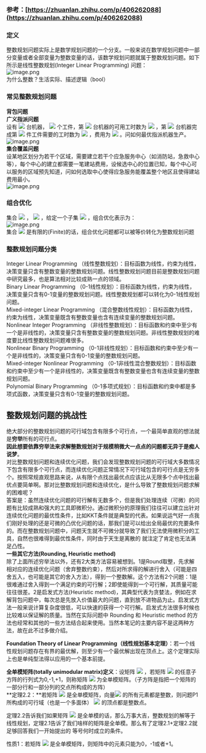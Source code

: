 <a name="EAimI"></a>
### 参考：[https://zhuanlan.zhihu.com/p/406262088](https://zhuanlan.zhihu.com/p/406262088)
<a name="hc1gy"></a>
### 定义
整数规划问题实际上是数学规划问题的一个分支。一般来说在数学规划问题中一部分变量或者全部变量为整数变量的话，该数学规划问题就属于整数规划问题。如下所示是线性整数规划(Integer Linear Programming) 问题：<br />![image.png](https://cdn.nlark.com/yuque/0/2022/png/25902650/1650676693109-6ad939d5-decb-4296-a532-0bcd666c5132.png#clientId=u3113b6ce-6315-4&crop=0&crop=0&crop=1&crop=1&from=paste&height=173&id=u559fb9ee&margin=%5Bobject%20Object%5D&name=image.png&originHeight=260&originWidth=309&originalType=binary&ratio=1&rotation=0&showTitle=false&size=10386&status=done&style=none&taskId=u18c4bb36-bf85-411b-a95f-3e5f82695ce&title=&width=206)<br />为什么整数？生活实际、描述逻辑（bool）
<a name="HX5gH"></a>
### 常见整数规划问题
**背包问题**<br />**广义指派问题**<br />设有 ![](https://cdn.nlark.com/yuque/0/2022/svg/25902650/1650676933630-0c30ddda-8f17-4908-a563-086ab160ef83.svg#clientId=u3113b6ce-6315-4&crop=0&crop=0&crop=1&crop=1&from=paste&id=u3b283860&margin=%5Bobject%20Object%5D&originHeight=15&originWidth=18&originalType=url&ratio=1&rotation=0&showTitle=false&status=done&style=none&taskId=ud5cd23d8-8833-4b85-807a-06e6b2d7f5e&title=) 台机器， ![](https://cdn.nlark.com/yuque/0/2022/svg/25902650/1650676933683-b6550930-5a86-4ff6-ba11-ee32c6de7b33.svg#clientId=u3113b6ce-6315-4&crop=0&crop=0&crop=1&crop=1&from=paste&id=u8655b97d&margin=%5Bobject%20Object%5D&originHeight=15&originWidth=13&originalType=url&ratio=1&rotation=0&showTitle=false&status=done&style=none&taskId=u1967ca11-0b74-477d-bdcf-1006d5a5f8d&title=) 个工件，第 ![](https://cdn.nlark.com/yuque/0/2022/svg/25902650/1650676933640-7d379f0c-7e15-4fce-8364-28f63b9b5b71.svg#clientId=u3113b6ce-6315-4&crop=0&crop=0&crop=1&crop=1&from=paste&id=ufede5763&margin=%5Bobject%20Object%5D&originHeight=20&originWidth=7&originalType=url&ratio=1&rotation=0&showTitle=false&status=done&style=none&taskId=ua7f9de0b-48ca-4c8a-a43f-4f54c93fcf6&title=) 台机器的可用工时数为 ![](https://cdn.nlark.com/yuque/0/2022/svg/25902650/1650676933686-fff2a5d0-46f0-4200-a272-90a38571a851.svg#clientId=u3113b6ce-6315-4&crop=0&crop=0&crop=1&crop=1&from=paste&id=u41f19aba&margin=%5Bobject%20Object%5D&originHeight=23&originWidth=16&originalType=url&ratio=1&rotation=0&showTitle=false&status=done&style=none&taskId=u892eb6dd-288b-445a-b29e-e939942a340&title=) ，第 ![](https://cdn.nlark.com/yuque/0/2022/svg/25902650/1650676933644-bf429ec6-b4b8-4650-af77-dce4f610f2b1.svg#clientId=u3113b6ce-6315-4&crop=0&crop=0&crop=1&crop=1&from=paste&id=u49cdd6f9&margin=%5Bobject%20Object%5D&originHeight=20&originWidth=7&originalType=url&ratio=1&rotation=0&showTitle=false&status=done&style=none&taskId=u7e394482-b2e0-42f7-a3cc-ff63cd46542&title=) 台机器完成第 ![](https://cdn.nlark.com/yuque/0/2022/svg/25902650/1650676934002-039403b0-22fd-471d-ab94-394e07e7ede0.svg#clientId=u3113b6ce-6315-4&crop=0&crop=0&crop=1&crop=1&from=paste&id=u3e83ea52&margin=%5Bobject%20Object%5D&originHeight=23&originWidth=9&originalType=url&ratio=1&rotation=0&showTitle=false&status=done&style=none&taskId=u4d8b6878-af87-4964-a362-970ce79fcc0&title=) 件工件需要的工时数为 ![](https://cdn.nlark.com/yuque/0/2022/svg/25902650/1650676934036-c995e618-f6ec-4dee-b6ec-650f9904b1c7.svg#clientId=u3113b6ce-6315-4&crop=0&crop=0&crop=1&crop=1&from=paste&id=u25537c41&margin=%5Bobject%20Object%5D&originHeight=21&originWidth=24&originalType=url&ratio=1&rotation=0&showTitle=false&status=done&style=none&taskId=u9fa8a32d-0883-4507-8ccd-1b1fe27eeb9&title=) ，费用为 ![](https://cdn.nlark.com/yuque/0/2022/svg/25902650/1650676934051-27826ed0-14f5-456e-95b7-b8355eaa70ab.svg#clientId=u3113b6ce-6315-4&crop=0&crop=0&crop=1&crop=1&from=paste&id=u7cf5db6c&margin=%5Bobject%20Object%5D&originHeight=21&originWidth=22&originalType=url&ratio=1&rotation=0&showTitle=false&status=done&style=none&taskId=ud9de9372-a0de-47e4-828e-a6a06a9038f&title=) 。问如何最优指派机器生产。<br />![image.png](https://cdn.nlark.com/yuque/0/2022/png/25902650/1650676971880-f4b07fb1-238a-4678-b97b-b9e541e24a71.png#clientId=u3113b6ce-6315-4&crop=0&crop=0&crop=1&crop=1&from=paste&height=311&id=ua4729ed6&margin=%5Bobject%20Object%5D&name=image.png&originHeight=467&originWidth=765&originalType=binary&ratio=1&rotation=0&showTitle=false&size=31704&status=done&style=none&taskId=uf288c216-4831-4edf-af60-9693dc9f808&title=&width=510)<br />**集合覆盖问题**<br />设某地区划分为若干个区域，需要建立若干个应急服务中心（如消防站，急救中心等），每个中心的建立都需要一笔建站费用，设候选中心的位置已知，每个中心可以服务的区域预先知道，问如何选取中心使得应急服务能覆盖整个地区且使得建站费用最小。<br />![image.png](https://cdn.nlark.com/yuque/0/2022/png/25902650/1650677036050-235f721b-d7e6-4414-a5be-517bde3ba7e6.png#clientId=u3113b6ce-6315-4&crop=0&crop=0&crop=1&crop=1&from=paste&height=229&id=uc53e345b&margin=%5Bobject%20Object%5D&name=image.png&originHeight=344&originWidth=706&originalType=binary&ratio=1&rotation=0&showTitle=false&size=20804&status=done&style=none&taskId=u3804391b-efe0-4f00-a862-aac2a7eaca4&title=&width=470.6666666666667)
<a name="Sa8XM"></a>
### 组合优化
集合 ![](https://cdn.nlark.com/yuque/0/2022/svg/25902650/1650677229803-d9997b82-ce20-40bc-a668-e3638c7f56b9.svg#clientId=u3113b6ce-6315-4&crop=0&crop=0&crop=1&crop=1&from=paste&id=u2d0fd842&margin=%5Bobject%20Object%5D&originHeight=26&originWidth=137&originalType=url&ratio=1&rotation=0&showTitle=false&status=done&style=none&taskId=u41be95bc-b310-4638-874c-0239d148d31&title=) ， ![](https://cdn.nlark.com/yuque/0/2022/svg/25902650/1650677229838-2bc54ae7-d97e-4bdf-a7e9-e420c5f603b3.svg#clientId=u3113b6ce-6315-4&crop=0&crop=0&crop=1&crop=1&from=paste&id=u8f334b1f&margin=%5Bobject%20Object%5D&originHeight=26&originWidth=138&originalType=url&ratio=1&rotation=0&showTitle=false&status=done&style=none&taskId=uc327787f-f431-42d3-ad12-f213be7c990&title=) ，给定一个子集 ![](https://cdn.nlark.com/yuque/0/2022/svg/25902650/1650677229795-fc83ec19-048d-4496-ab41-d5eb107a2b10.svg#clientId=u3113b6ce-6315-4&crop=0&crop=0&crop=1&crop=1&from=paste&id=u040409cb&margin=%5Bobject%20Object%5D&originHeight=21&originWidth=68&originalType=url&ratio=1&rotation=0&showTitle=false&status=done&style=none&taskId=uce97a9b6-66be-4316-ad0f-b532ffc3523&title=) ，组合优化表示为：<br />![image.png](https://cdn.nlark.com/yuque/0/2022/png/25902650/1650677244013-a82f9e72-a350-4fea-8ddd-6bd9477acdc7.png#clientId=u3113b6ce-6315-4&crop=0&crop=0&crop=1&crop=1&from=paste&height=146&id=u3f31230e&margin=%5Bobject%20Object%5D&name=image.png&originHeight=219&originWidth=359&originalType=binary&ratio=1&rotation=0&showTitle=false&size=8370&status=done&style=none&taskId=u07a36aca-3ba7-4a45-a6d1-2dfe8ef1e01&title=&width=239.33333333333334)<br />集合 ![](https://cdn.nlark.com/yuque/0/2022/svg/25902650/1650677252137-d86e9b5e-559f-42c5-9ea1-68dd7361a565.svg#clientId=u3113b6ce-6315-4&crop=0&crop=0&crop=1&crop=1&from=paste&id=uc82928da&margin=%5Bobject%20Object%5D&originHeight=20&originWidth=19&originalType=url&ratio=1&rotation=0&showTitle=false&status=done&style=none&taskId=u1b94f7f7-fa4a-43a5-88ea-a1c17495e1f&title=) 是有限的(Finite)的话，组合优化问题都可以被等价转化为整数规划问题
<a name="sAtur"></a>
### 整数规划问题分类
Integer Linear Programming （线性整数规划）：目标函数为线性，约束为线性，决策变量只含有整数变量的整数规划问题。线性整数规划问题目前是整数规划问题中研究最多，也是算法相对比较成熟一点的领域。<br />Binary Linear Programming （0-1线性规划）：目标函数为线性，约束为线性，决策变量只含有0-1变量的整数规划问题。线性整数规划都可以转化为0-1线性规划问题。<br />Mixed-integer Linear Programming （混合整数线性规划）：目标函数为线性，约束为线性，决策变量既含有整数变量也含有连续变量的整数规划问题。<br />Nonlinear Integer Programming （非线性整数规划）：目标函数和约束中至少有一个是非线性的，决策变量只含有整数变量的整数规划问题。非线性整数规划的难度要比线性整数规划问题难很多。<br />Nonlinear Binary Programming （0-1非线性规划）：目标函数和约束中至少有一个是非线性的，决策变量只含有0-1变量的整数规划问题。<br />Mixed-integer Nonlinear Programming （0-1非线性混合整数规划）：目标函数和约束中至少有一个是非线性的，决策变量既含有整数变量也含有连续变量的整数规划问题。<br />Polynomial Binary Programming （0-1多项式规划）：目标函数和约束中都是多项式函数，决策变量只含有0-1变量的整数规划问题。
<a name="oLVma"></a>
## 整数规划问题的挑战性
绝大部分的整数规划问题的可行域包含有限多个可行点，一个最简单直观的想法就是**穷举**所有的可行点。<br />**因此想要依靠穷举法来求解整数规划对于规模稍微大一点点的问题都无异于是痴人说梦**。<br />对比整数规划问题和连续优化问题，我们会发现整数规划问题的可行域大多数情况下包含有限多个可行点，而连续优化问题正常情况下可行域包含的可行点是无穷多个。按照常规直观思路来说，从有限个点找出最优点应该比从无限多个点中找出最优点要简单啊。那对比整数规划问题和连续优化，是什么导致了整数规划问题求解的困难呢？<br />答案是：虽然连续优化问题的可行解有无数多个，但是我们处理连续（可微）的问题有比较成熟和强大的工具即微积分。通过微积分的原理我们往往可以建立出针对连续优化问题的最优性条件，比如KKT条件就是典型的代表。如果说运气好一点我们刚好处理的还是可微的凸优化问题的话，那我们是可以给出全局最优的充要条件的。而在整数规划问题中，问题天生就不可微分就导致了我们无法使用微积分的工具，自然也很难得到最优性条件，同时由于天生是离散的 就注定了肯定也无法满足凸性。<br />**一些其它方法(Rounding, Heuristic method)**<br />除了上面所述穷举法以外，还有2大类方法容易被想到。1是Round取整，先求解相对应的连续优化问题（舍弃整数约束），然后对所求得的解进行舍入（可能是四舍五入，也可能是其它的舍入方法），得到一个整数解。这个方法有2个问题：1是很难通过舍入得到一个满足约束的可行解；2即使能得到一个可行解，其质量可能往往很差。2是启发式方法(Heuristic method)，其典型代表为贪婪法，例如在求解背包问题中，每次总是先放入价值最大的问题，直到放不进物品为止。启发式方法一般来说计算复杂度很低，可以快速的获得一个可行解。启发式方法很多时候也比较难以保证解的质量。当然在实际问题中 Rounding 和 Heuristic method 的方法也经常和其他的一些方法结合起来使用。当然本笔记的主要内容不是这两种方法，故在此不过多做介绍。

**Foundation Theory of Linear Programming（线性规划基本定理）**：若一个线性规划问题存在有界的最优解，则至少有一个最优解出现在顶点上。这个定理实际上也是单纯型法得以应用的一个基本前提。

**全单模矩阵(totally unimodular matrix)定义**：设矩阵 ![](https://cdn.nlark.com/yuque/0/2022/svg/25902650/1651326769281-f1aa2a3d-5ad9-416c-b7df-be621cd8edcf.svg#clientId=u76e0399c-dc28-4&crop=0&crop=0&crop=1&crop=1&from=paste&id=u97a26592&margin=%5Bobject%20Object%5D&originHeight=23&originWidth=51&originalType=url&ratio=1&rotation=0&showTitle=false&status=done&style=none&taskId=u92df21c6-61df-419e-b8b0-49e2fc1824c&title=) ，若矩阵 ![](https://cdn.nlark.com/yuque/0/2022/svg/25902650/1651326769266-42e31130-ead9-4afe-978f-dde3a58fb521.svg#clientId=u76e0399c-dc28-4&crop=0&crop=0&crop=1&crop=1&from=paste&id=ud5806aa3&margin=%5Bobject%20Object%5D&originHeight=20&originWidth=16&originalType=url&ratio=1&rotation=0&showTitle=false&status=done&style=none&taskId=u8be309bd-aa10-4130-a18a-828619c33a6&title=) 的任意子方阵的行列式为0,-1,+1，则称矩阵 ![](https://cdn.nlark.com/yuque/0/2022/svg/25902650/1651326769321-0a36a2bc-a668-45ba-85ae-bb887a543cff.svg#clientId=u76e0399c-dc28-4&crop=0&crop=0&crop=1&crop=1&from=paste&id=u4a99d59e&margin=%5Bobject%20Object%5D&originHeight=20&originWidth=16&originalType=url&ratio=1&rotation=0&showTitle=false&status=done&style=none&taskId=ud409ffb6-9fea-4659-bec8-93f75927e4c&title=) 为全单模矩阵。（子方阵是指把一个矩阵的一部分行和一部分列的交点所构成的方阵）<br />**定理2.2：**若矩阵 ![](https://cdn.nlark.com/yuque/0/2022/svg/25902650/1651326782418-2f10d4b3-a8cf-4cf4-baad-49a0bced436c.svg#clientId=u76e0399c-dc28-4&crop=0&crop=0&crop=1&crop=1&from=paste&id=ud7219dc6&margin=%5Bobject%20Object%5D&originHeight=20&originWidth=16&originalType=url&ratio=1&rotation=0&showTitle=false&status=done&style=none&taskId=u4a5d7b80-1c36-467a-8a6d-157065136e5&title=) 是全单模矩阵，向量![](https://cdn.nlark.com/yuque/0/2022/svg/25902650/1651326782408-643e6497-d1c7-40e6-8fab-f869cd90d5af.svg#clientId=u76e0399c-dc28-4&crop=0&crop=0&crop=1&crop=1&from=paste&id=u50a8c2ef&margin=%5Bobject%20Object%5D&originHeight=20&originWidth=9&originalType=url&ratio=1&rotation=0&showTitle=false&status=done&style=none&taskId=u6c535be7-c494-47d4-805a-68d5a46d9e7&title=) 的所有元素都是整数，则问题P1所构成的可行域（也是一个多面体） ![](https://cdn.nlark.com/yuque/0/2022/svg/25902650/1651326782420-5af6f4ab-d9d2-4d19-9f96-9f79738b30b6.svg#clientId=u76e0399c-dc28-4&crop=0&crop=0&crop=1&crop=1&from=paste&id=u54fe0082&margin=%5Bobject%20Object%5D&originHeight=27&originWidth=170&originalType=url&ratio=1&rotation=0&showTitle=false&status=done&style=none&taskId=u779c151b-7c94-4266-bfcc-92dde5a724d&title=) 的顶点都是整数点。

定理2.2告诉我们如果矩阵 ![](https://cdn.nlark.com/yuque/0/2022/svg/25902650/1651326712525-19da0aa6-fc61-4dc6-a768-e393963f6e68.svg#clientId=u76e0399c-dc28-4&crop=0&crop=0&crop=1&crop=1&from=paste&id=ub85f7e03&margin=%5Bobject%20Object%5D&originHeight=20&originWidth=16&originalType=url&ratio=1&rotation=0&showTitle=false&status=done&style=none&taskId=ua54a97ae-3db1-423d-a361-564a53706af&title=) 是全单模的话，那么万事大吉，整数规划的解等于线性规划，定理2.1告诉了我们啥样的矩阵是全单模。那么有了定理2.1+定理2.2就足够回答我们一开始提出的 等号何时成立的条件。

性质1：若矩阵 ![](https://cdn.nlark.com/yuque/0/2022/svg/25902650/1651326757528-50d56a19-db55-4b35-8229-5a61c0f8959b.svg#clientId=u76e0399c-dc28-4&crop=0&crop=0&crop=1&crop=1&from=paste&id=uaa72ed58&margin=%5Bobject%20Object%5D&originHeight=20&originWidth=16&originalType=url&ratio=1&rotation=0&showTitle=false&status=done&style=none&taskId=uca3dcc7f-ab13-4eed-8179-de91d1e9a18&title=) 是全单模矩阵，则矩阵中的元素只能为0，-1或者+1。
